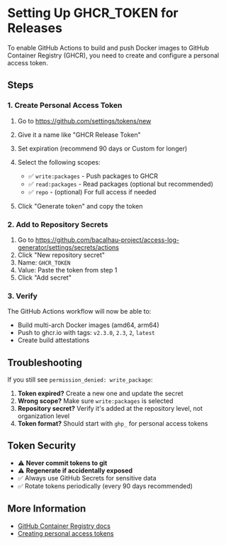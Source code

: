 # Setting Up GHCR_TOKEN for Releases

To enable GitHub Actions to build and push Docker images to GitHub Container Registry (GHCR), you need to create and configure a personal access token.

## Steps

### 1. Create Personal Access Token

1. Go to https://github.com/settings/tokens/new
2. Give it a name like "GHCR Release Token"
3. Set expiration (recommend 90 days or Custom for longer)
4. Select the following scopes:
   - ✅ `write:packages` - Push packages to GHCR
   - ✅ `read:packages` - Read packages (optional but recommended)
   - ✅ `repo` - (optional) For full access if needed

5. Click "Generate token" and copy the token

### 2. Add to Repository Secrets

1. Go to https://github.com/bacalhau-project/access-log-generator/settings/secrets/actions
2. Click "New repository secret"
3. Name: `GHCR_TOKEN`
4. Value: Paste the token from step 1
5. Click "Add secret"

### 3. Verify

The GitHub Actions workflow will now be able to:
- Build multi-arch Docker images (amd64, arm64)
- Push to ghcr.io with tags: `v2.3.0`, `2.3`, `2`, `latest`
- Create build attestations

## Troubleshooting

If you still see `permission_denied: write_package`:

1. **Token expired?** Create a new one and update the secret
2. **Wrong scope?** Make sure `write:packages` is selected
3. **Repository secret?** Verify it's added at the repository level, not organization level
4. **Token format?** Should start with `ghp_` for personal access tokens

## Token Security

- ⚠️ **Never commit tokens to git**
- ⚠️ **Regenerate if accidentally exposed**
- ✅ Always use GitHub Secrets for sensitive data
- ✅ Rotate tokens periodically (every 90 days recommended)

## More Information

- [GitHub Container Registry docs](https://docs.github.com/en/packages/working-with-a-github-packages-registry/working-with-the-container-registry)
- [Creating personal access tokens](https://docs.github.com/en/authentication/keeping-your-account-and-data-secure/managing-your-personal-access-tokens)

